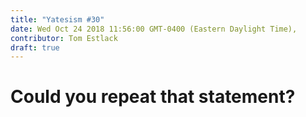 ```yaml
---
title: "Yatesism #30"
date: Wed Oct 24 2018 11:56:00 GMT-0400 (Eastern Daylight Time),
contributor: Tom Estlack
draft: true
---
```

# Could you repeat that statement?
